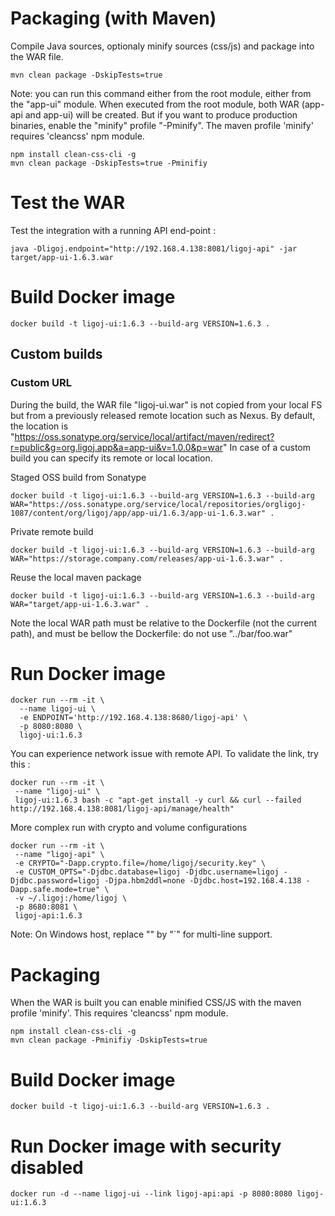 # Packaging (with Maven)
Compile Java sources, optionaly minify sources (css/js) and package into the WAR file.
```
mvn clean package -DskipTests=true
```
Note: you can run this command either from the root module, either from the "app-ui" module. When executed from the root module, both WAR (app-api and app-ui) will be created. But if you want to produce production binaries, enable the "minify" profile "-Pminify".
The maven profile 'minify' requires 'cleancss' npm module.
```
npm install clean-css-cli -g
mvn clean package -DskipTests=true -Pminifiy
```

# Test the WAR
Test the integration with a running API end-point :
```
java -Dligoj.endpoint="http://192.168.4.138:8081/ligoj-api" -jar target/app-ui-1.6.3.war
```

# Build Docker image
```
docker build -t ligoj-ui:1.6.3 --build-arg VERSION=1.6.3 .
```

## Custom builds
### Custom URL
During the build, the WAR file "ligoj-ui.war" is not copied from your local FS but from a previously released remote location such as Nexus.
By default, the location is "https://oss.sonatype.org/service/local/artifact/maven/redirect?r=public&g=org.ligoj.app&a=app-ui&v=1.0.0&p=war"
In case of a custom build you can specify its remote or local location.

Staged OSS build from Sonatype
```
docker build -t ligoj-ui:1.6.3 --build-arg VERSION=1.6.3 --build-arg WAR="https://oss.sonatype.org/service/local/repositories/orgligoj-1087/content/org/ligoj/app/app-ui/1.6.3/app-ui-1.6.3.war" .
```

Private remote build
```
docker build -t ligoj-ui:1.6.3 --build-arg VERSION=1.6.3 --build-arg WAR="https://storage.company.com/releases/app-ui-1.6.3.war" .
```

Reuse the local maven package
```
docker build -t ligoj-ui:1.6.3 --build-arg VERSION=1.6.3 --build-arg WAR="target/app-ui-1.6.3.war" .
```
Note the local WAR path must be relative to the Dockerfile (not the current path), and must be bellow the Dockerfile: do not use "../bar/foo.war"

# Run Docker image

```
docker run --rm -it \
  --name ligoj-ui \
  -e ENDPOINT='http://192.168.4.138:8680/ligoj-api' \
  -p 8080:8080 \
  ligoj-ui:1.6.3 
```

You can experience network issue with remote API. To validate the link, try this :
```
docker run --rm -it \
 --name "ligoj-ui" \
 ligoj-ui:1.6.3 bash -c "apt-get install -y curl && curl --failed http://192.168.4.138:8081/ligoj-api/manage/health"
```

More complex run with crypto and volume configurations
```
docker run --rm -it \
 --name "ligoj-api" \
 -e CRYPTO="-Dapp.crypto.file=/home/ligoj/security.key" \
 -e CUSTOM_OPTS="-Djdbc.database=ligoj -Djdbc.username=ligoj -Djdbc.password=ligoj -Djpa.hbm2ddl=none -Djdbc.host=192.168.4.138 -Dapp.safe.mode=true" \
 -v ~/.ligoj:/home/ligoj \
 -p 8680:8081 \
 ligoj-api:1.6.3
```
Note: On Windows host, replace "\" by "`" for multi-line support.


# Packaging
When the WAR is built you can enable minified CSS/JS with the maven profile 'minify'. This requires 'cleancss' npm module.
```
npm install clean-css-cli -g
mvn clean package -Pminifiy -DskipTests=true
```

# Build Docker image
```
docker build -t ligoj-ui:1.6.3 --build-arg VERSION=1.6.3 .
```
# Run Docker image with security disabled
```
docker run -d --name ligoj-ui --link ligoj-api:api -p 8080:8080 ligoj-ui:1.6.3 
```
